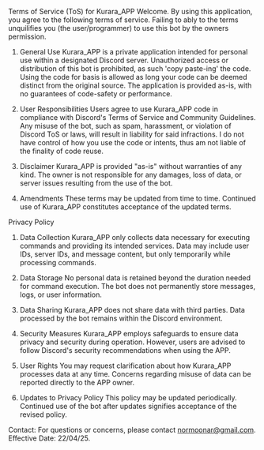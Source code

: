 Terms of Service (ToS) for Kurara_APP
Welcome. By using this application, you agree to the following terms of service. Failing to ably to the terms unquilifies you (the user/programmer) to use this bot by the owners permission.

1. General Use
Kurara_APP is a private application intended for personal use within a designated Discord server. Unauthorized access or distribution of this bot is prohibited, as such 'copy paste-ing' the code. Using the code for basis is allowed as long your code can be deemed distinct from the original source.
The application is provided as-is, with no guarantees of code-safety or performance.

2. User Responsibilities
Users agree to use Kurara_APP code in compliance with Discord's Terms of Service and Community Guidelines.
Any misuse of the bot, such as spam, harassment, or violation of Discord ToS or laws, will result in liability for said infractions. I do not have control of how you use the code or intents, thus am not liable of the finality of code reuse.

3. Disclaimer
Kurara_APP is provided "as-is" without warranties of any kind. The owner is not responsible for any damages, loss of data, or server issues resulting from the use of the bot.

4. Amendments
These terms may be updated from time to time. Continued use of Kurara_APP constitutes acceptance of the updated terms.


Privacy Policy

1. Data Collection
Kurara_APP only collects data necessary for executing commands and providing its intended services.
Data may include user IDs, server IDs, and message content, but only temporarily while processing commands.

2. Data Storage
No personal data is retained beyond the duration needed for command execution.
The bot does not permanently store messages, logs, or user information.

3. Data Sharing
Kurara_APP does not share data with third parties.
Data processed by the bot remains within the Discord environment.

4. Security Measures
Kurara_APP employs safeguards to ensure data privacy and security during operation.
However, users are advised to follow Discord's security recommendations when using the APP.

5. User Rights
You may request clarification about how Kurara_APP processes data at any time.
Concerns regarding misuse of data can be reported directly to the APP owner.

6. Updates to Privacy Policy
This policy may be updated periodically. Continued use of the bot after updates signifies acceptance of the revised policy.


Contact: For questions or concerns, please contact normoonar@gmail.com.
Effective Date: 22/04/25.

